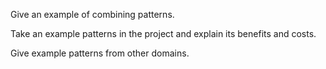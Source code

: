 <panel type="info" header="`W11.3a` Can combine multiple patterns to fit a context :star::star::star:" no-close>
  <include src="../../book/designPatterns/more/combiningDesignPatterns/full.md" />
  <panel header=":dart: Evidence" expanded>

Give an example of combining patterns.

  </panel>
</panel>

<panel type="info" header="`W11.3b` Can explain pros and cons of design patterns :star::star::star:" no-close>
  <include src="../../book/designPatterns/more/usingDesignPatterns/full.md" />
  <panel header=":dart: Evidence" expanded>

Take an example patterns in the project and explain its benefits and costs.

  </panel>
</panel>

<panel type="info" header="`W11.3c` Can differentiate between design patterns and principles :star::star::star:" no-close>
  <include src="../../book/designPatterns/more/vsPrinciples/full.md" />
<!-- TODO: add evidence -->
</panel>

<panel type="success" header="`W11.3d` Can explain how patterns exist beyond software design domain :star::star::star::star:" no-close>
  <include src="../../book/designPatterns/more/otherTypesOfPatterns/full.md" />
  <panel header=":dart: Evidence" expanded>

Give example patterns from other domains.

  </panel>
</panel>
